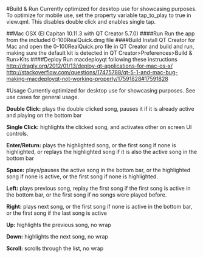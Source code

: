 #Build & Run
Currently optimized for desktop use for showcasing purposes. To optimize for mobile use, set the property variable tap_to_play to true in view.qml. This disables double click and enables single tap.

##Mac OSX (El Capitan 10.11.3 with QT Creator 5.7.0)
####Run
Run the app from the included 0-100RealQuick.dmg file
####Build
Install QT Creator for Mac and open the 0-100RealQuick.pro file in QT Creator and build and run, making sure the default kit is detected in QT Creator>Preferences>Build & Run>Kits
####Deploy
Run macdeployqt following these instructions http://dragly.org/2012/01/13/deploy-qt-applications-for-mac-os-x/
http://stackoverflow.com/questions/17475788/qt-5-1-and-mac-bug-making-macdeployqt-not-working-properly/17591828#17591828

#Usage
Currently optimized for desktop use for showcasing purposes. See use cases for general usage.

**Double Click:** plays the double clicked song, pauses it if it is already active and playing on the bottom bar

**Single Click:** highlights the clicked song, and activates other on screen UI controls.

**Enter/Return:** plays the highlighted song, or the first song if none is highlighted, or replays the highlighted song if it is also the active song in the bottom bar

**Space:** plays/pauses the active song in the bottom bar, or the highlighted song if none is active, or the first song if none is highlighted.

**Left:** plays previous song, replay the first song if the first song is active in the bottom bar, or the first song if no songs were played before.

**Right:** plays next song, or the first song if none is active in the bottom bar, or the first song if the last song is active

**Up:** highlights the previous song, no wrap

**Down:** highlights the next song, no wrap

**Scroll:** scrolls through the list, no wrap

